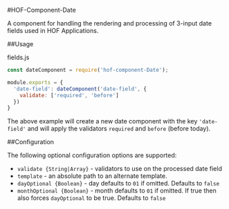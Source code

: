 #HOF-Component-Date

A component for handling the rendering and processing of 3-input date fields used in HOF Applications.

##Usage

fields.js
```js
const dateComponent = require('hof-component-Date');

module.exports = {
  'date-field': dateComponent('date-field', {
    validate: ['required', 'before']
  })
}
```

The above example will create a new date component with the key `'date-field'` and will apply the validators `required` and `before` (before today).

##Configuration

The following optional configuration options are supported:

* `validate {String|Array}` - validators to use on the processed date field
* `template` - an absolute path to an alternate template.
* `dayOptional {Boolean}` - day defaults to `01` if omitted. Defaults to `false`
* `monthOptional {Boolean}` - month defaults to `01` if omitted. If true then also forces `dayOptional` to be true. Defaults to `false`

